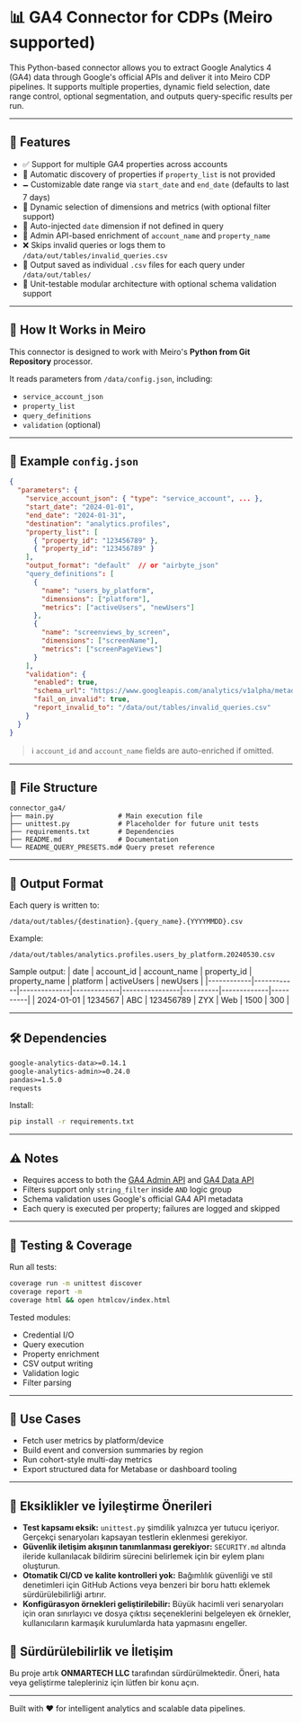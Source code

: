 # 📊 GA4 Connector for CDPs (Meiro supported)

This Python-based connector allows you to extract Google Analytics 4 (GA4) data through Google's official APIs and deliver it into Meiro CDP pipelines. It supports multiple properties, dynamic field selection, date range control, optional segmentation, and outputs query-specific results per run.

---

## 🔧 Features

* ✅ Support for multiple GA4 properties across accounts
* 🔁 Automatic discovery of properties if `property_list` is not provided
* 🗕️ Customizable date range via `start_date` and `end_date` (defaults to last 7 days)
* 🧱 Dynamic selection of dimensions and metrics (with optional filter support)
* 🎯 Auto-injected `date` dimension if not defined in query
* 📄 Admin API-based enrichment of `account_name` and `property_name`
* ❌ Skips invalid queries or logs them to `/data/out/tables/invalid_queries.csv`
* 📅 Output saved as individual `.csv` files for each query under `/data/out/tables/`
* 🧪 Unit-testable modular architecture with optional schema validation support

---

## 🤩 How It Works in Meiro

This connector is designed to work with Meiro's **Python from Git Repository** processor.

It reads parameters from `/data/config.json`, including:
- `service_account_json`
- `property_list`
- `query_definitions`
- `validation` (optional)

---

## 🦪 Example `config.json`

```json
{
  "parameters": {
    "service_account_json": { "type": "service_account", ... },
    "start_date": "2024-01-01",
    "end_date": "2024-01-31",
    "destination": "analytics.profiles",
    "property_list": [
      { "property_id": "123456789" },
      { "property_id": "123456789" }
    ],
    "output_format": "default"  // or "airbyte_json"
    "query_definitions": [
      {
        "name": "users_by_platform",
        "dimensions": ["platform"],
        "metrics": ["activeUsers", "newUsers"]
      },
      {
        "name": "screenviews_by_screen",
        "dimensions": ["screenName"],
        "metrics": ["screenPageViews"]
      }
    ],
    "validation": {
      "enabled": true,
      "schema_url": "https://www.googleapis.com/analytics/v1alpha/metadata/ga4?fields=dimensions,metrics",
      "fail_on_invalid": true,
      "report_invalid_to": "/data/out/tables/invalid_queries.csv"
    }
  }
}
```

> ℹ️ `account_id` and `account_name` fields are auto-enriched if omitted.

---

## 📁 File Structure

```
connector_ga4/
├── main.py                # Main execution file
├── unittest.py            # Placeholder for future unit tests
├── requirements.txt       # Dependencies
├── README.md              # Documentation
└── README_QUERY_PRESETS.md# Query preset reference
```

---

## 📆 Output Format

Each query is written to:
```
/data/out/tables/{destination}.{query_name}.{YYYYMMDD}.csv
```
Example:
```
/data/out/tables/analytics.profiles.users_by_platform.20240530.csv
```

Sample output:
| date       | account_id | account_name | property_id | property_name | platform | activeUsers | newUsers |
|------------|------------|--------------|-------------|----------------|----------|-------------|----------|
| 2024-01-01 | 1234567    | ABC          | 123456789   | ZYX            | Web      | 1500        | 300      |

---

## 🛠 Dependencies

```txt
google-analytics-data>=0.14.1
google-analytics-admin>=0.24.0
pandas>=1.5.0
requests
```
Install:
```bash
pip install -r requirements.txt
```

---

## ⚠️ Notes

* Requires access to both the [GA4 Admin API](https://developers.google.com/analytics/devguides/config/admin/v1) and [GA4 Data API](https://developers.google.com/analytics/devguides/reporting/data/v1)
* Filters support only `string_filter` inside `AND` logic group
* Schema validation uses Google's official GA4 API metadata
* Each query is executed per property; failures are logged and skipped

---

## 🧪 Testing & Coverage

Run all tests:
```bash
coverage run -m unittest discover
coverage report -m
coverage html && open htmlcov/index.html
```

Tested modules:
- Credential I/O
- Query execution
- Property enrichment
- CSV output writing
- Validation logic
- Filter parsing

---

## 🧐 Use Cases

* Fetch user metrics by platform/device
* Build event and conversion summaries by region
* Run cohort-style multi-day metrics
* Export structured data for Metabase or dashboard tooling

---

## 🧭 Eksiklikler ve İyileştirme Önerileri

* **Test kapsamı eksik:** `unittest.py` şimdilik yalnızca yer tutucu içeriyor. Gerçekçi senaryoları kapsayan testlerin eklenmesi gerekiyor.
* **Güvenlik iletişim akışının tanımlanması gerekiyor:** `SECURITY.md` altında ileride kullanılacak bildirim sürecini belirlemek için bir eylem planı oluşturun.
* **Otomatik CI/CD ve kalite kontrolleri yok:** Bağımlılık güvenliği ve stil denetimleri için GitHub Actions veya benzeri bir boru hattı eklemek sürdürülebilirliği artırır.
* **Konfigürasyon örnekleri geliştirilebilir:** Büyük hacimli veri senaryoları için oran sınırlayıcı ve dosya çıktısı seçeneklerini belgeleyen ek örnekler, kullanıcıların karmaşık kurulumlarda hata yapmasını engeller.

## 👥 Sürdürülebilirlik ve İletişim

Bu proje artık **ONMARTECH LLC** tarafından sürdürülmektedir. Öneri, hata veya geliştirme talepleriniz için lütfen bir konu açın.

---

Built with ❤️ for intelligent analytics and scalable data pipelines.
